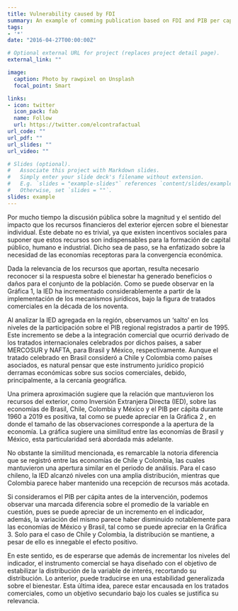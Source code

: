 ```yaml
---
title: Vulnerability caused by FDI
summary: An example of comming publication based on FDI and PIB per capita.
tags:
- '*'
date: "2016-04-27T00:00:00Z"

# Optional external URL for project (replaces project detail page).
external_link: ""

image:
  caption: Photo by rawpixel on Unsplash
  focal_point: Smart

links:
- icon: twitter
  icon_pack: fab
  name: Follow
  url: https://twitter.com/elcontrafactual
url_code: ""
url_pdf: ""
url_slides: ""
url_video: ""

# Slides (optional).
#   Associate this project with Markdown slides.
#   Simply enter your slide deck's filename without extension.
#   E.g. `slides = "example-slides"` references `content/slides/example-slides.md`.
#   Otherwise, set `slides = ""`.
slides: example
---
```


Por mucho tiempo la discusión pública sobre la magnitud y el sentido del impacto que los recursos financieros del exterior ejercen sobre el bienestar individual. Este debate no es trivial, ya que existen incentivos sociales para suponer que estos recursos son indispensables para la formación de capital público, humano e industrial. Dicho sea de paso, se ha enfatizado sobre la necesidad de las economías receptoras para la convergencia económica.

Dada la relevancia de los recursos que aportan, resulta necesario reconocer si la respuesta sobre el bienestar ha generado beneficios o daños para el conjunto de la población. Como se puede observar en la Gráfica 1, la IED ha incrementado considerablemente a partir de la implementación de los mecanismos jurídicos, bajo la figura de tratados comerciales en la década de los noventa.

Al analizar la IED agregada en la región, observamos un ‘salto’ en los  niveles de la participación sobre el PIB regional registrados a partir de 1995. Este incremento se debe a la integración comercial que ocurrió derivado de los tratados internacionales celebrados por dichos países, a saber MERCOSUR y NAFTA, para Brasil y México, respectivamente. Aunque el tratado celebrado en Brasil consideró a Chile y Colombia como países asociados, es natural pensar que este instrumento jurídico propició derramas económicas sobre sus socios comerciales, debido, principalmente, a la cercanía geográfica.

Una primera aproximación sugiere que la relación que mantuvieron los recursos del exterior, como Inversión Extranjera Directa (IED), sobre las economías de Brasil, Chile, Colombia y México y el PIB per cápita durante 1960 a 2019 es positiva, tal como se puede apreciar en la Gráfica 2 , en donde el tamaño de las observaciones corresponde a la apertura de la economía. La gráfica sugiere una similitud entre las economías de Brasil y México, esta particularidad será abordada más adelante.

No obstante la similitud mencionada, es remarcable la notoria diferencia que se registró entre las economías de Chile y Colombia, las cuales mantuvieron una apertura similar en el periodo de análisis. Para el caso chileno, la IED alcanzó niveles con una amplia distribución, mientras que Colombia parece haber mantenido una recepción de recursos más acotada.

Si consideramos el PIB per cápita antes de la intervención, podemos observar una marcada diferencia sobre el promedio de la variable en cuestión, pues se puede apreciar de un incremento en el indicador, además, la variación del mismo parece haber disminuido notablemente para las economías de México y Brasil, tal como se puede apreciar en la Gráfica 3. Solo para el caso de Chile y Colombia, la distribución se mantiene, a pesar de ello es innegable el efecto positivo.

En este sentido, es de esperarse que además de incrementar los niveles del indicador, el instrumento comercial se haya diseñado con el objetivo de estabilizar la distribución de la variable de interés, recortando su distribución. Lo anterior, puede traducirse en una estabilidad generalizada sobre el bienestar. Esta última idea, parece estar encausada en los tratados comerciales, como un objetivo secundario bajo los cuales se justifica su relevancia.

